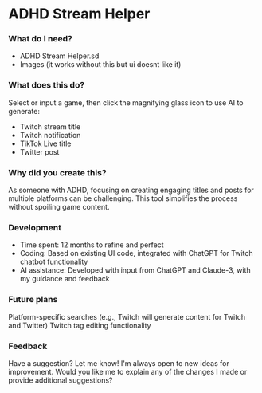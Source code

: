 # ADHD Stream Helper

### What do I need?
- ADHD Stream Helper.sd
- Images (it works without this but ui doesnt like it)

### What does this do?
Select or input a game, then click the magnifying glass icon to use AI to generate:
- Twitch stream title
- Twitch notification
- TikTok Live title
- Twitter post

### Why did you create this?
As someone with ADHD, focusing on creating engaging titles and posts for multiple platforms can be challenging. This tool simplifies the process without spoiling game content.

### Development
- Time spent: 12 months to refine and perfect
- Coding: Based on existing UI code, integrated with ChatGPT for Twitch chatbot functionality
- AI assistance: Developed with input from ChatGPT and Claude-3, with my guidance and feedback

### Future plans

Platform-specific searches (e.g., Twitch will generate content for Twitch and Twitter)
Twitch tag editing functionality

### Feedback
Have a suggestion? Let me know! I'm always open to new ideas for improvement.
Would you like me to explain any of the changes I made or provide additional suggestions?
